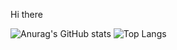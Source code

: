 Hi there 

![Anurag's GitHub stats](https://github-readme-stats.vercel.app/api?username=sihua14&theme=merko&show_icons=true)
![Top Langs](https://github-readme-stats.vercel.app/api/top-langs/?username=sihua14&layout=compact&theme=merko)


